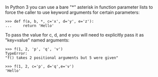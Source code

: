 In Python 3 you can use a bare "\*" asterisk
in function parameter lists to force the
caller to use keyword arguments for certain
parameters:

```
>>> def f(a, b, *, c='x', d='y', e='z'):
...     return 'Hello'
```

To pass the value for c, d, and e you
will need to explicitly pass it as
"key=value" named arguments:

```
>>> f(1, 2, 'p', 'q', 'v')
TypeError:
"f() takes 2 positional arguments but 5 were given"
```

```
>>> f(1, 2, c='p', d='q',e='v')
'Hello'
```
